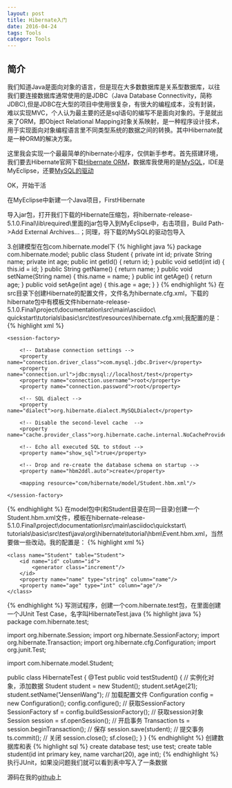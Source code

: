 ```yaml
---
layout: post
title: Hibernate入门
date: 2016-04-24
tags: Tools
categor: Tools
---
```

## 简介
我们知道Java是面向对象的语言，但是现在大多数数据库是关系型数据库，以往我们要连接数据库通常使用的是JDBC（Java Database Connectivity，简称JDBC),但是JDBC在大型的项目中使用很复杂，有很大的编程成本，没有封装，难以实现MVC，个人认为最主要的还是sql语句的编写不是面向对象的。于是就出来了ORM，即Object Relational Mapping对象关系映射，是一种程序设计技术，用于实现面向对象编程语言里不同类型系统的数据之间的转换。其中Hibernate就是一种ORM的解决方案。

这里我会实现一个最最简单的hibernate小程序，仅供新手参考。首先搭建环境，我们要去Hibernate官网下载[Hibernate ORM][1]，数据库我使用的是[MySQL][2]，IDE是MyEclipse，还要[MySQL的驱动][3]

OK，开始干活

在MyEclipse中新建一个Java项目，FirstHibernate

导入jar包，打开我们下载的Hibernate压缩包，将hibernate-release-5.1.0.Final\lib\required\里面的jar包导入到MyEclipse中，右击项目，Build Path->Add External Archives...；同理，将下载的MySQL的驱动包导入

3.创建模型在包com.hibernate.model下
{% highlight java %}
package com.hibernate.model;
public class Student {
    private int id;
    private String name;
    private int age;
    public int getId() {
        return id;
    }
    public void setId(int id) {
        this.id = id;
    }
    public String getName() {
        return name;
    }
    public void setName(String name) {
        this.name = name;
    }
    public int getAge() {
        return age;
    }
    public void setAge(int age) {
        this.age = age;
    }
}
{% endhighlight %}
在src目录下创建Hibernate的配置文件，文件名为hibernate.cfg.xml，下载的hibernate包中有模板文件hibernate-release-5.1.0.Final\project\documentation\src\main\asciidoc\ quickstart\tutorials\basic\src\test\resources\hibernate.cfg.xml;我配置的是：
{% highlight xml %}
<?xml version='1.0' encoding='utf-8'?>
<!DOCTYPE hibernate-configuration PUBLIC
        "-//Hibernate/Hibernate Configuration DTD 3.0//EN"
        "http://www.hibernate.org/dtd/hibernate-configuration-3.0.dtd">

<hibernate-configuration>

    <session-factory>

        <!-- Database connection settings -->
        <property name="connection.driver_class">com.mysql.jdbc.Driver</property>
        <property name="connection.url">jdbc:mysql://localhost/test</property>
        <property name="connection.username">root</property>
        <property name="connection.password">root</property>

        <!-- SQL dialect -->
        <property name="dialect">org.hibernate.dialect.MySQLDialect</property>

        <!-- Disable the second-level cache  -->
        <property name="cache.provider_class">org.hibernate.cache.internal.NoCacheProvider</property>

        <!-- Echo all executed SQL to stdout -->
        <property name="show_sql">true</property>

        <!-- Drop and re-create the database schema on startup -->
        <property name="hbm2ddl.auto">create</property>

        <mapping resource="com/hibernate/model/Student.hbm.xml"/>

    </session-factory>

</hibernate-configuration>
{% endhighlight %}
在model包中(和Student目录在同一目录)创建一个Student.hbm.xml文件，模板在hibernate-release-5.1.0.Final\project\documentation\src\main\asciidoc\quickstart\ tutorials\basic\src\test\java\org\hibernate\tutorial\hbm\Event.hbm.xml，当然要做一些改动。我的配置是：
{% highlight xml %}
<?xml version="1.0"?>
<!DOCTYPE hibernate-mapping PUBLIC
        "-//Hibernate/Hibernate Mapping DTD 3.0//EN"
        "http://www.hibernate.org/dtd/hibernate-mapping-3.0.dtd">
<hibernate-mapping package="com.hibernate.model">

    <class name="Student" table="Student">
        <id name="id" column="id">
            <generator class="increment"/>
        </id>
        <property name="name" type="string" column="name"/>
        <property name="age" type="int" column="age"/>
    </class>

</hibernate-mapping>
{% endhighlight %}
写测试程序，创建一个com.hibernate.test包，在里面创建一个JUnit Test Case，名字叫HibernateTest.java
{% highlight java %}
package com.hibernate.test;

import org.hibernate.Session;
import org.hibernate.SessionFactory;
import org.hibernate.Transaction;
import org.hibernate.cfg.Configuration;
import org.junit.Test;

import com.hibernate.model.Student;

public class HibernateTest {
    @Test
    public void testStudent() {
        // 实例化对象，添加数据
        Student student = new Student();
        student.setAge(21);
        student.setName("JensenWang");
        // 加载配置文件
        Configuration config = new Configuration();
        config.configure();
        // 获取SessionFactory
        SessionFactory sf = config.buildSessionFactory();
        // 获取session对象
        Session session = sf.openSession();
        // 开启事务
        Transaction ts = session.beginTransaction();
        // 保存
        session.save(student);
        // 提交事务
        ts.commit();
        // 关闭
        session.close();
        sf.close();
    }
}
{% endhighlight %}
创建数据库和表
{% highlight sql %}
create database test;
use test;
create table student(id int primary key, name varchar(20), age int);
{% endhighlight %}
执行JUnit，如果没问题我们就可以看到表中写入了一条数据

源码在我的[github][4]上





  [1]: http://hibernate.org/orm/
  [2]: http://dev.mysql.com/downloads/
  [3]: http://dev.mysql.com/downloads/connector/j/
  [4]: https://github.com/JensenWang/FirstHibernate/
